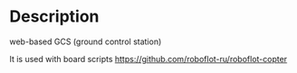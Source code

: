 # Description

web-based GCS (ground control station)

It is used with board scripts
https://github.com/roboflot-ru/roboflot-copter



